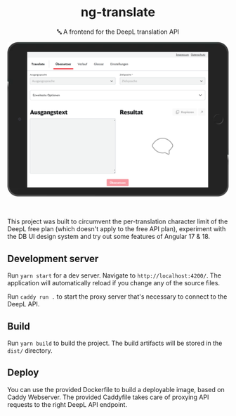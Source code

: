 <h1 align=center>ng-translate</h1>

<p align=center>🔤 A frontend for the DeepL translation API</p>

<p align=center>
<img src="./image.png" width="600" alt="">
</p>

<br>

This project was built to circumvent the per-translation character limit of the DeepL free plan (which doesn't apply to the free API plan), experiment with the DB UI design system and try out some features of Angular 17 & 18.

## Development server

Run `yarn start` for a dev server. Navigate to `http://localhost:4200/`. The application will automatically reload if you change any of the source files.

Run `caddy run .` to start the proxy server that's necessary to connect to the DeepL API.

## Build

Run `yarn build` to build the project. The build artifacts will be stored in the `dist/` directory.

## Deploy

You can use the provided Dockerfile to build a deployable image, based on Caddy Webserver. The provided Caddyfile takes care of proxying API requests to the right DeepL API endpoint.
